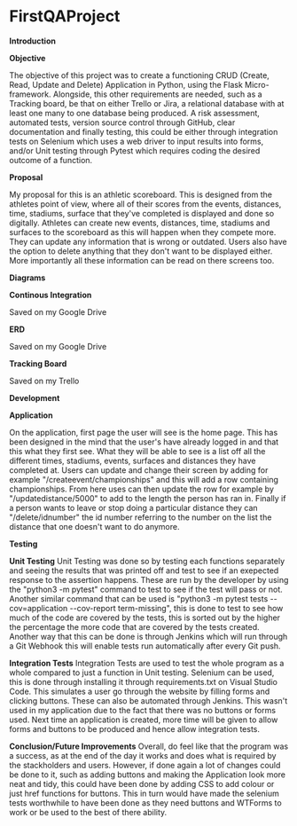# FirstQAProject

**Introduction**

**Objective**

The objective of this project was to create a functioning CRUD (Create, Read, Update and Delete) Application in Python, using the Flask Micro-framework. Alongside, this other requirements are needed, such as a Tracking board, be that on either Trello or Jira, a relational database with at least one many to one database being produced. A risk assessment, automated tests, version source control through GitHub, clear documentation and finally testing, this could be either through integration tests on Selenium which uses a web driver to input results into forms, and/or Unit testing through Pytest which requires coding the desired outcome of a function. 

**Proposal**

My proposal for this is an athletic scoreboard. This is designed from the athletes point of view, where all of their scores from the events, distances, time, stadiums, surface that they've completed is displayed and done so digitally. Athletes can create new events, distances, time, stadiums and surfaces to the scoreboard as this will happen when they compete more. They can update any information that is wrong or outdated. Users also have the option to delete anything that they don't want to be displayed either. More importantly all these information can be read on there screens too.

**Diagrams**

**Continous Integration**

Saved on my Google Drive

**ERD**

Saved on my Google Drive

**Tracking Board**

Saved on my Trello

**Development**

**Application**

On the application, first page the user will see is the home page. This has been designed in the mind that the user's have already logged in and that this what they first see. What they will be able to see is a list off all the different times, stadiums, events, surfaces and distances they have completed at. Users can update and change their screen by adding for example "/createevent/championships" and this will add a row containing championships. From here uses can then update the row for example by "/updatedistance/5000" to add to the length the person has ran in. Finally if a person wants to leave or stop doing a particular distance they can "/delete/idnumber" the id number referring to the number on the list the distance that one doesn't want to do anymore.

**Testing**

**Unit Testing**
Unit Testing was done so by testing each functions separately and seeing the results that was printed off and test to see if an exepected response to the assertion happens. These are run by the developer by using the "python3 -m pytest" command to test to see if the test will pass or not. Another similar command that can be used is "python3 -m pytest tests --cov=application --cov-report term-missing", this is done to test to see how much of the code are covered by the tests, this is sorted out by the higher the percentage the more code that are covered by the tests created. Another way that this can be done is through Jenkins which will run through a Git Webhook this will enable tests run automatically after every Git push.

**Integration Tests**
Integration Tests are used to test the whole program as a whole compared to just a function in Unit testing. Selenium can be used, this is done through installing it through requirements.txt on Visual Studio Code. This simulates a user go through the website by filling forms and clicking buttons. These can also be automated through Jenkins. This wasn't used in my application due to the fact that there was no buttons or forms used. Next time an application is created, more time will be given to allow forms and buttons to be produced and hence allow integration tests.

**Conclusion/Future Improvements**
Overall, do feel like that the program was a success, as at the end of the day it works and does what is required by the stackholders and users. However, if done again a lot of changes could be done to it, such as adding buttons and making the Application look more neat and tidy, this could have been done by adding CSS to add colour or just href  functions for buttons. This in turn would have made the selenium tests worthwhile to have been done as they need buttons and WTForms to work or be used to the best of there ability.
